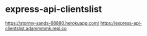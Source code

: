 # express-api-clientslist

https://stormy-sands-68880.herokuapp.com/
https://express-api-clientslist.adammmmk.repl.co